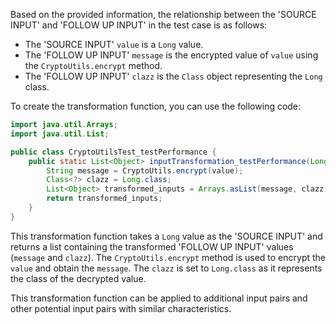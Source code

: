 Based on the provided information, the relationship between the 'SOURCE INPUT' and 'FOLLOW UP INPUT' in the test case is as follows:

- The 'SOURCE INPUT' `value` is a `Long` value.
- The 'FOLLOW UP INPUT' `message` is the encrypted value of `value` using the `CryptoUtils.encrypt` method.
- The 'FOLLOW UP INPUT' `clazz` is the `Class` object representing the `Long` class.

To create the transformation function, you can use the following code:

```java
import java.util.Arrays;
import java.util.List;

public class CryptoUtilsTest_testPerformance {
    public static List<Object> inputTransformation_testPerformance(Long value) {
        String message = CryptoUtils.encrypt(value);
        Class<?> clazz = Long.class;
        List<Object> transformed_inputs = Arrays.asList(message, clazz);
        return transformed_inputs;
    }
}
```

This transformation function takes a `Long` value as the 'SOURCE INPUT' and returns a list containing the transformed 'FOLLOW UP INPUT' values (`message` and `clazz`). The `CryptoUtils.encrypt` method is used to encrypt the `value` and obtain the `message`. The `clazz` is set to `Long.class` as it represents the class of the decrypted value.

This transformation function can be applied to additional input pairs and other potential input pairs with similar characteristics.